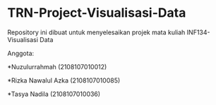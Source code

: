 # TRN-Project-Visualisasi-Data

Repository ini dibuat untuk menyelesaikan projek mata kuliah INF134-Visualisasi Data

Anggota:

*Nuzulurrahmah (2108107010012)

*Rizka Nawalul Azka (2108107010085)

*Tasya Nadila (2108107010036)
      

